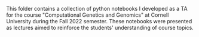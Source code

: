 This folder contains a collection of python notebooks I developed as a TA for the course "Computational Genetics and Genomics" at Cornell University during the Fall 2022 semester. These notebooks were presented as lectures aimed to reinforce the students' understanding of course topics.
